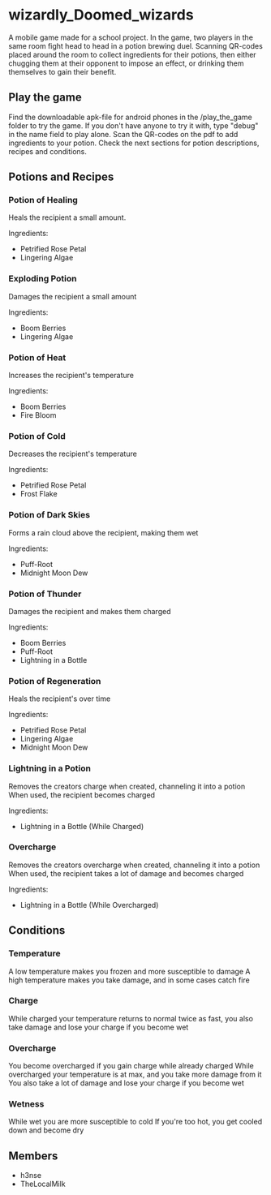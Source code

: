 # wizardly_Doomed_wizards

A mobile game made for a school project. In the game, two players in the same room fight head to head in a potion brewing duel. 
Scanning QR-codes placed around the room to collect ingredients for their potions, then either chugging them at their opponent to impose an effect, or drinking them themselves to gain their benefit.


## Play the game
Find the downloadable apk-file for android phones in the /play_the_game folder to try the game. 
If you don't have anyone to try it with, type "debug" in the name field to play alone.
Scan the QR-codes on the pdf to add ingredients to your potion.
Check the next sections for potion descriptions, recipes and conditions.


## Potions and Recipes
### Potion of Healing

Heals the recipient a small amount.

Ingredients:
- Petrified Rose Petal
- Lingering Algae

### Exploding Potion

Damages the recipient a small amount

Ingredients:
- Boom Berries
- Lingering Algae

### Potion of Heat

Increases the recipient's temperature

Ingredients:
- Boom Berries
- Fire Bloom

### Potion of Cold

Decreases the recipient's temperature

Ingredients:
- Petrified Rose Petal
- Frost Flake

### Potion of Dark Skies

Forms a rain cloud above the recipient, making them wet

Ingredients:
- Puff-Root
- Midnight Moon Dew

### Potion of Thunder

Damages the recipient and makes them charged

Ingredients:
- Boom Berries
- Puff-Root
- Lightning in a Bottle

### Potion of Regeneration

Heals the recipient's over time

Ingredients:
- Petrified Rose Petal
- Lingering Algae
- Midnight Moon Dew

### Lightning in a Potion

Removes the creators charge when created, channeling it into a potion
When used, the recipient becomes charged

Ingredients:
- Lightning in a Bottle (While Charged)

### Overcharge

Removes the creators overcharge when created, channeling it into a potion
When used, the recipient takes a lot of damage and becomes charged

Ingredients:
- Lightning in a Bottle (While Overcharged)

## Conditions
### Temperature

A low temperature makes you frozen and more susceptible to damage
A high temperature makes you take damage, and in some cases catch fire

### Charge

While charged your temperature returns to normal twice as fast,
you also take damage and lose your charge if you become wet

### Overcharge

You become overcharged if you gain charge while already charged
While overcharged your temperature is at max, and you take more damage from it
You also take a lot of damage and lose your charge if you become wet

### Wetness

While wet you are more susceptible to cold
If you're too hot, you get cooled down and become dry

## Members
- h3nse
- TheLocalMilk

